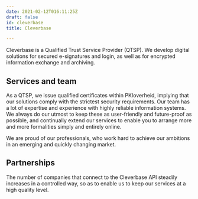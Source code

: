 ```yaml
---
date: 2021-02-12T016:11:25Z
draft: false
id: cleverbase
title: Cleverbase

---
```


Cleverbase is a Qualified Trust Service Provider (QTSP). We develop digital solutions for secured e-signatures and login, as well as for encrypted information exchange and archiving.

## Services and team

As a QTSP, we issue qualified certificates within PKIoverheid, implying that our solutions comply with the strictest security requirements. Our team has a lot of expertise and experience with highly reliable information systems. We always do our utmost to keep these as user-friendly and future-proof as possible, and continually extend our services to enable you to arrange more and more formalities simply and entirely online.

We are proud of our professionals, who work hard to achieve our ambitions in an emerging and quickly changing market.

## Partnerships

The number of companies that connect to the Cleverbase API steadily increases in a controlled way, so as to enable us to keep our services at a high quality level. 
